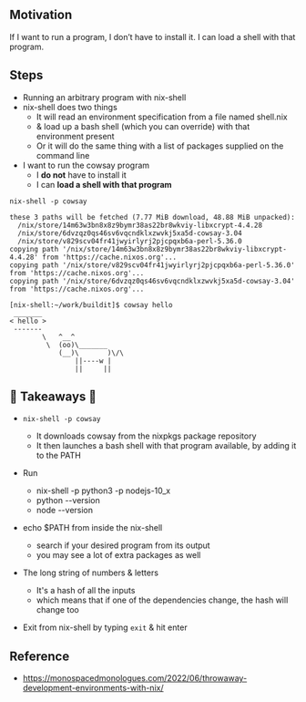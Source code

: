 ## Motivation
If I want to run a program, I don’t have to install it. I can load a shell with that program.

## Steps
- Running an arbitrary program with nix-shell
- nix-shell does two things
  - It will read an environment specification from a file named shell.nix 
  - & load up a bash shell (which you can override) with that environment present
  - Or it will do the same thing with a list of packages supplied on the command line
- I want to run the cowsay program
  - I **do not** have to install it
  - I can **load a shell with that program**
```shell
nix-shell -p cowsay

these 3 paths will be fetched (7.77 MiB download, 48.88 MiB unpacked):
  /nix/store/14m63w3bn8x8z9bymr38as22br8wkviy-libxcrypt-4.4.28
  /nix/store/6dvzqz0qs46sv6vqcndklxzwvkj5xa5d-cowsay-3.04
  /nix/store/v829scv04fr41jwyirlyrj2pjcpqxb6a-perl-5.36.0
copying path '/nix/store/14m63w3bn8x8z9bymr38as22br8wkviy-libxcrypt-4.4.28' from 'https://cache.nixos.org'...
copying path '/nix/store/v829scv04fr41jwyirlyrj2pjcpqxb6a-perl-5.36.0' from 'https://cache.nixos.org'...
copying path '/nix/store/6dvzqz0qs46sv6vqcndklxzwvkj5xa5d-cowsay-3.04' from 'https://cache.nixos.org'...
```
```shell
[nix-shell:~/work/buildit]$ cowsay hello
 _______ 
< hello >
 ------- 
        \   ^__^
         \  (oo)\_______
            (__)\       )\/\
                ||----w |
                ||     ||
```

## 🤩 Takeaways 🤩
- `nix-shell -p cowsay`
  - It downloads cowsay from the nixpkgs package repository
  - It then launches a bash shell with that program available, by adding it to the PATH

- Run
  - nix-shell -p python3 -p nodejs-10_x
  - python --version
  - node --version

- echo $PATH from inside the nix-shell
  - search if your desired program from its output
  - you may see a lot of extra packages as well

- The long string of numbers & letters
  - It's a hash of all the inputs
  - which means that if one of the dependencies change, the hash will change too

- Exit from nix-shell by typing `exit` & hit enter


## Reference
- https://monospacedmonologues.com/2022/06/throwaway-development-environments-with-nix/
